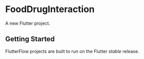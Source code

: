 # FoodDrugInteraction

A new Flutter project.

## Getting Started

FlutterFlow projects are built to run on the Flutter _stable_ release.
